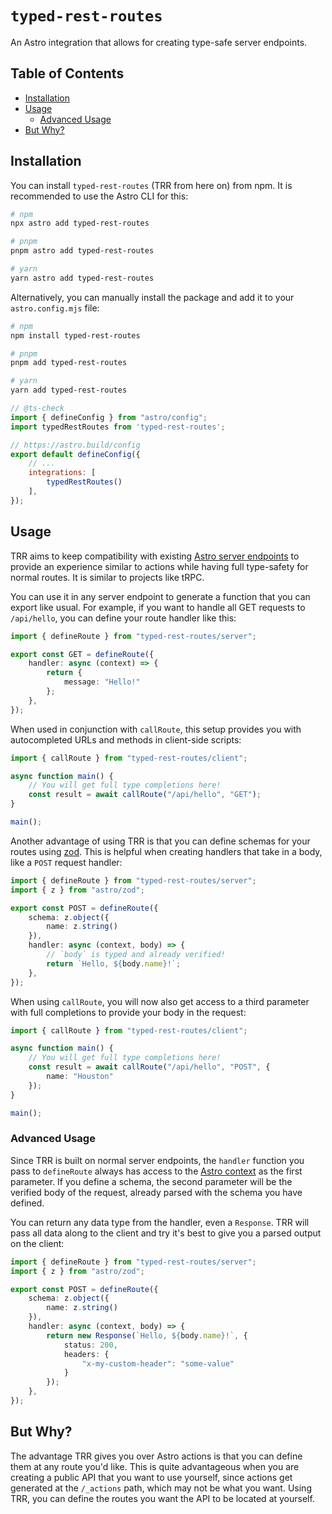 # `typed-rest-routes`

An Astro integration that allows for creating type-safe server endpoints.

## Table of Contents

- [Installation](#installation)
- [Usage](#usage)
	- [Advanced Usage](#advanced-usage)
- [But Why?](#but-why)

## Installation

You can install `typed-rest-routes` (TRR from here on) from npm. It is recommended to use the Astro CLI for this:

```bash
# npm
npx astro add typed-rest-routes

# pnpm
pnpm astro add typed-rest-routes

# yarn
yarn astro add typed-rest-routes
```

Alternatively, you can manually install the package and add it to your `astro.config.mjs` file:

```bash
# npm
npm install typed-rest-routes

# pnpm
pnpm add typed-rest-routes

# yarn
yarn add typed-rest-routes
```

```mjs
// @ts-check
import { defineConfig } from "astro/config";
import typedRestRoutes from 'typed-rest-routes';

// https://astro.build/config
export default defineConfig({
	// ...
	integrations: [
		typedRestRoutes()
	],
});
```

## Usage

TRR aims to keep compatibility with existing [Astro server endpoints](https://docs.astro.build/en/guides/endpoints/#server-endpoints-api-routes) to provide an experience similar to actions while having full type-safety for normal routes. It is similar to projects like tRPC.

You can use it in any server endpoint to generate a function that you can export like usual. For example, if you want to handle all GET requests to `/api/hello`, you can define your route handler like this:

```ts
import { defineRoute } from "typed-rest-routes/server";

export const GET = defineRoute({
	handler: async (context) => {
		return {
			message: "Hello!"
		};
	},
});
```

When used in conjunction with `callRoute`, this setup provides you with autocompleted URLs and methods in client-side scripts:

```ts
import { callRoute } from "typed-rest-routes/client";

async function main() {
	// You will get full type completions here!
	const result = await callRoute("/api/hello", "GET");
}

main();
```

Another advantage of using TRR is that you can define schemas for your routes using [zod](https://zod.dev). This is helpful when creating handlers that take in a body, like a `POST` request handler:

```ts
import { defineRoute } from "typed-rest-routes/server";
import { z } from "astro/zod";

export const POST = defineRoute({
	schema: z.object({
		name: z.string()
	}),
	handler: async (context, body) => {
		// `body` is typed and already verified!
		return `Hello, ${body.name}!`;
	},
});
```

When using `callRoute`, you will now also get access to a third parameter with full completions to provide your body in the request:

```ts
import { callRoute } from "typed-rest-routes/client";

async function main() {
	// You will get full type completions here!
	const result = await callRoute("/api/hello", "POST", {
		name: "Houston"
	});
}

main();
```

### Advanced Usage

Since TRR is built on normal server endpoints, the `handler` function you pass to `defineRoute` always has access to the [Astro context](https://docs.astro.build/en/guides/middleware/#the-context-object) as the first parameter. If you define a schema, the second parameter will be the verified body of the request, already parsed with the schema you have defined.

You can return any data type from the handler, even a `Response`. TRR will pass all data along to the client and try it's best to give you a parsed output on the client:

```ts
import { defineRoute } from "typed-rest-routes/server";
import { z } from "astro/zod";

export const POST = defineRoute({
	schema: z.object({
		name: z.string()
	}),
	handler: async (context, body) => {
		return new Response(`Hello, ${body.name}!`, {
			status: 200,
			headers: {
				"x-my-custom-header": "some-value"
			}
		});
	},
});
```

## But Why?

The advantage TRR gives you over Astro actions is that you can define them at any route you'd like. This is quite advantageous when you are creating a public API that you want to use yourself, since actions get generated at the `/_actions` path, which may not be what you want. Using TRR, you can define the routes you want the API to be located at yourself.